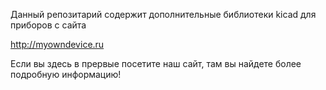 Данный репозитарий содержит дополнительные библиотеки kicad для приборов с сайта

http://myowndevice.ru

Если вы здесь в прервые посетите наш сайт, там вы найдете более подробную информацию!